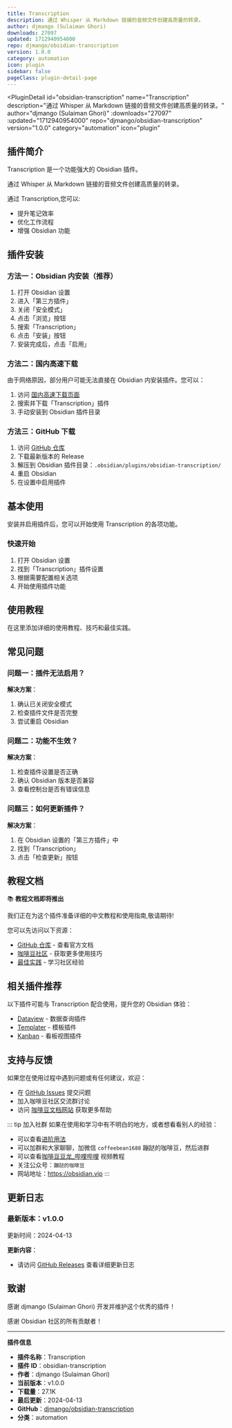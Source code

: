 ```yaml
---
title: Transcription
description: 通过 Whisper 从 Markdown 链接的音频文件创建高质量的转录。
author: djmango (Sulaiman Ghori)
downloads: 27097
updated: 1712940954000
repo: djmango/obsidian-transcription
version: 1.0.0
category: automation
icon: plugin
sidebar: false
pageClass: plugin-detail-page
---
```


<PluginDetail
  id="obsidian-transcription"
  name="Transcription"
  description="通过 Whisper 从 Markdown 链接的音频文件创建高质量的转录。"
  author="djmango (Sulaiman Ghori)"
  :downloads="27097"
  :updated="1712940954000"
  repo="djmango/obsidian-transcription"
  version="1.0.0"
  category="automation"
  icon="plugin"
>

<!-- AUTO_GENERATED_START -->
## 插件简介

Transcription 是一个功能强大的 Obsidian 插件。

通过 Whisper 从 Markdown 链接的音频文件创建高质量的转录。

通过 Transcription,您可以:

- 提升笔记效率
- 优化工作流程
- 增强 Obsidian 功能

<!-- AUTO_GENERATED_END -->

<!-- AUTO_GENERATED_START -->
## 插件安装

### 方法一：Obsidian 内安装（推荐）

1. 打开 Obsidian 设置
2. 进入「第三方插件」
3. 关闭「安全模式」
4. 点击「浏览」按钮
5. 搜索「Transcription」
6. 点击「安装」按钮
7. 安装完成后，点击「启用」

### 方法二：国内高速下载

由于网络原因，部分用户可能无法直接在 Obsidian 内安装插件。您可以：

1. 访问 [国内高速下载页面](/zh/documentation/obsidian-plugins-download.html)
2. 搜索并下载「Transcription」插件
3. 手动安装到 Obsidian 插件目录

### 方法三：GitHub 下载

1. 访问 [GitHub 仓库](https://github.com/djmango/obsidian-transcription)
2. 下载最新版本的 Release
3. 解压到 Obsidian 插件目录：`.obsidian/plugins/obsidian-transcription/`
4. 重启 Obsidian
5. 在设置中启用插件

## 基本使用

安装并启用插件后，您可以开始使用 Transcription 的各项功能。

### 快速开始

1. 打开 Obsidian 设置
2. 找到「Transcription」插件设置
3. 根据需要配置相关选项
4. 开始使用插件功能

<!-- AUTO_GENERATED_END -->

<!-- CUSTOM_CONTENT_START:tutorial -->
## 使用教程

在这里添加详细的使用教程、技巧和最佳实践。

<!-- CUSTOM_CONTENT_END:tutorial -->

<!-- SHARED_CONTENT_START -->
## 常见问题

### 问题一：插件无法启用？

**解决方案**：
1. 确认已关闭安全模式
2. 检查插件文件是否完整
3. 尝试重启 Obsidian

### 问题二：功能不生效？

**解决方案**：
1. 检查插件设置是否正确
2. 确认 Obsidian 版本是否兼容
3. 查看控制台是否有错误信息

### 问题三：如何更新插件？

**解决方案**：
1. 在 Obsidian 设置的「第三方插件」中
2. 找到「Transcription」
3. 点击「检查更新」按钮

## 教程文档

📚 **教程文档即将推出**

我们正在为这个插件准备详细的中文教程和使用指南,敬请期待!

您可以先访问以下资源：
- [GitHub 仓库](https://github.com/djmango/obsidian-transcription) - 查看官方文档
- [咖啡豆社区](/zh/bases/) - 获取更多使用技巧
- [最佳实践](/zh/best-practices/) - 学习社区经验

## 相关插件推荐

以下插件可能与 Transcription 配合使用，提升您的 Obsidian 体验：

- [Dataview](/zh/plugins/dataview.html) - 数据查询插件
- [Templater](/zh/plugins/templater-obsidian.html) - 模板插件
- [Kanban](/zh/plugins/obsidian-kanban.html) - 看板视图插件

## 支持与反馈

如果您在使用过程中遇到问题或有任何建议，欢迎：

- 在 [GitHub Issues](https://github.com/djmango/obsidian-transcription/issues) 提交问题
- 加入咖啡豆社区交流群讨论
- 访问 [咖啡豆文档网站](https://obsidian.vip) 获取更多帮助

::: tip 加入社群
如果在使用和学习中有不明白的地方，或者想看看别人的经验：
- 可以查看[进阶用法](/zh/advanced)
- 可以加群和大家聊聊，加微信 `coffeebean1688` 蹦跶的咖啡豆，然后进群
- 可以查看[咖啡豆豆龙_哔哩哔哩](https://space.bilibili.com/618777356) 视频教程
- 关注公众号：`蹦跶的咖啡豆`
- 网站地址：https://obsidian.vip
:::
<!-- SHARED_CONTENT_END -->

<!-- AUTO_GENERATED_START -->
## 更新日志

### 最新版本：v1.0.0

更新时间：2024-04-13

**更新内容**：
- 请访问 [GitHub Releases](https://github.com/djmango/obsidian-transcription/releases) 查看详细更新日志

## 致谢

感谢 djmango (Sulaiman Ghori) 开发并维护这个优秀的插件！

感谢 Obsidian 社区的所有贡献者！

---

**插件信息**
- **插件名称**：Transcription
- **插件 ID**：obsidian-transcription
- **作者**：djmango (Sulaiman Ghori)
- **当前版本**：v1.0.0
- **下载量**：27.1K
- **最后更新**：2024-04-13
- **GitHub**：[djmango/obsidian-transcription](https://github.com/djmango/obsidian-transcription)
- **分类**：automation
<!-- AUTO_GENERATED_END -->

</PluginDetail>

